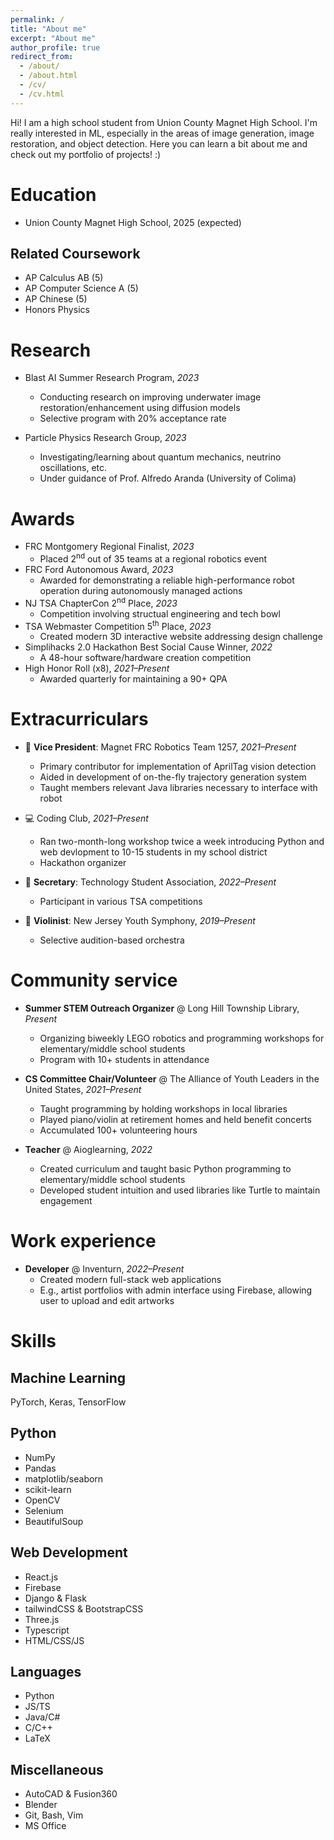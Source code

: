 ```yaml
---
permalink: /
title: "About me"
excerpt: "About me"
author_profile: true
redirect_from: 
  - /about/
  - /about.html
  - /cv/
  - /cv.html
---
```


Hi! I am a high school student from Union County Magnet High School. I'm really interested in ML, especially in the areas of image generation, image restoration, and object detection. Here you can learn a bit about me and check out my portfolio of projects! :)

# Education
* Union County Magnet High School, 2025 (expected)

## Related Coursework
* AP Calculus AB (5)
* AP Computer Science A (5)
* AP Chinese (5)
* Honors Physics

# Research
* Blast AI Summer Research Program, *2023*
  * Conducting research on improving underwater image restoration/enhancement using diffusion models
  * Selective program with 20% acceptance rate

* Particle Physics Research Group, *2023*
  * Investigating/learning about quantum mechanics, neutrino oscillations, etc.
  * Under guidance of Prof. Alfredo Aranda (University of Colima)

# Awards
* FRC Montgomery Regional Finalist, *2023*
  * Placed 2<sup>nd</sup> out of 35 teams at a regional robotics event
* FRC Ford Autonomous Award, *2023*
  * Awarded for demonstrating a reliable high-performance robot operation during autonomously managed actions
* NJ TSA ChapterCon 2<sup>nd</sup> Place, *2023*
  * Competition involving structual engineering and tech bowl
* TSA Webmaster Competition 5<sup>th</sup> Place, *2023*
  * Created modern 3D interactive website addressing design challenge
* Simplihacks 2.0 Hackathon Best Social Cause Winner, *2022*
  * A 48-hour software/hardware creation competition
* High Honor Roll (x8), *2021–Present*
  * Awarded quarterly for maintaining a 90+ QPA

# Extracurriculars
* 🤖 **Vice President**: Magnet FRC Robotics Team 1257, *2021–Present*
  * Primary contributor for implementation of AprilTag vision detection
  * Aided in development of on-the-fly trajectory generation system
  * Taught members relevant Java libraries necessary to interface with robot

* 💻 Coding Club, *2021–Present*
  * Ran two-month-long workshop twice a week introducing Python and web devlopment to 10-15 students in my school district
  * Hackathon organizer
 
* 📐 **Secretary**: Technology Student Association, *2022–Present*
  * Participant in various TSA competitions
 
* 🎻 **Violinist**: New Jersey Youth Symphony, *2019–Present*
  * Selective audition-based orchestra

# Community service
* **Summer STEM Outreach Organizer** @ Long Hill Township Library, *Present*
  * Organizing biweekly LEGO robotics and programming workshops for elementary/middle school students
  * Program with 10+ students in attendance
 
* **CS Committee Chair/Volunteer** @ The Alliance of Youth Leaders in the United States, *2021–Present*
  * Taught programming by holding workshops in local libraries
  * Played piano/violin at retirement homes and held benefit concerts
  * Accumulated 100+ volunteering hours
 
* **Teacher** @ Aioglearning, *2022*
  * Created curriculum and taught basic Python programming to elementary/middle school students
  * Developed student intuition and used libraries like Turtle to maintain engagement

# Work experience
* **Developer** @ Inventurn, *2022–Present*
  * Created modern full-stack web applications
  * E.g., artist portfolios with admin interface using Firebase, allowing user to upload and edit artworks

# Skills

## Machine Learning
PyTorch, Keras, TensorFlow

## Python
* NumPy
* Pandas
* matplotlib/seaborn
* scikit-learn
* OpenCV
* Selenium
* BeautifulSoup

## Web Development
* React.js
* Firebase
* Django & Flask
* tailwindCSS & BootstrapCSS
* Three.js
* Typescript
* HTML/CSS/JS

## Languages
* Python
* JS/TS
* Java/C#
* C/C++
* LaTeX

## Miscellaneous
* AutoCAD & Fusion360
* Blender
* Git, Bash, Vim
* MS Office
